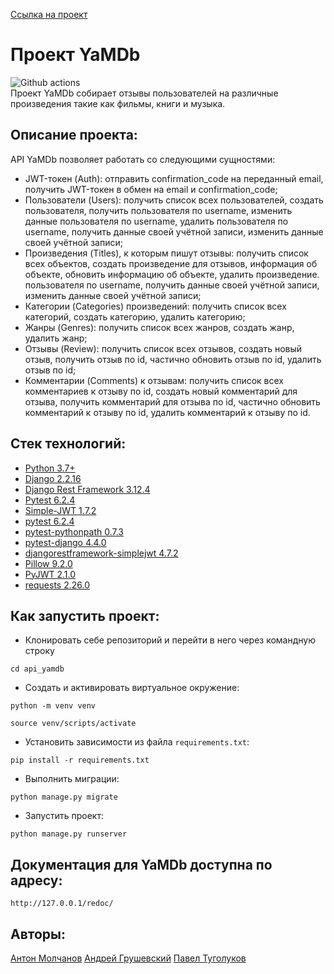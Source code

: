 [Ссылка на проект]( http://deveri.serveblog.net/redoc/)
# Проект YaMDb
![Github actions](https://github.com/NakiriEri/yamdb_final/actions/workflows/yamdb_workflow.yml/badge.svg)  
Проект YaMDb собирает отзывы пользователей на различные произведения такие как
фильмы, книги и музыка.

## Описание проекта:

API YaMDb позволяет работать со следующими сущностями:

* JWT-токен (Auth): отправить confirmation_code на переданный email, получить
  JWT-токен
  в обмен на email и confirmation_code;
* Пользователи (Users): получить список всех пользователей, создать
  пользователя,
  получить пользователя по username, изменить данные пользователя по username,
  удалить
  пользователя по username, получить данные своей учётной записи, изменить
  данные своей учётной записи;
* Произведения (Titles), к которым пишут отзывы: получить список всех объектов,
  создать
  произведение для отзывов, информация об объекте, обновить информацию об
  объекте, удалить произведение.
  пользователя по username, получить данные своей учётной записи, изменить
  данные своей учётной записи;
* Категории (Categories) произведений: получить список всех категорий, создать
  категорию, удалить категорию;
* Жанры (Genres): получить список всех жанров, создать жанр, удалить жанр;
* Отзывы (Review): получить список всех отзывов, создать новый отзыв, получить
  отзыв по id,
  частично обновить отзыв по id, удалить отзыв по id;
* Комментарии (Comments) к отзывам: получить список всех комментариев к отзыву
  по id, создать
  новый комментарий для отзыва, получить комментарий для отзыва по id, частично
  обновить комментарий к отзыву по id, удалить комментарий к отзыву по id.

## Стек технологий:

* [Python 3.7+](https://www.python.org/downloads/)
* [Django 2.2.16](https://www.djangoproject.com/download/)
* [Django Rest Framework 3.12.4](https://pypi.org/project/djangorestframework/#files)
* [Pytest 6.2.4](https://pypi.org/project/pytest/)
* [Simple-JWT 1.7.2](https://pypi.org/project/djangorestframework-simplejwt/)
* [pytest 6.2.4](https://pypi.org/project/pytest/)
* [pytest-pythonpath 0.7.3](https://pypi.org/project/pytest-pythonpath/)
* [pytest-django 4.4.0](https://pypi.org/project/pytest-django/)
* [djangorestframework-simplejwt 4.7.2](https://pypi.org/project/djangorestframework-simplejwt/)
* [Pillow 9.2.0](https://pypi.org/project/Pillow/)
* [PyJWT 2.1.0](https://pypi.org/project/PyJWT/)
* [requests 2.26.0](https://pypi.org/project/requests/)

## Как запустить проект:

* Клонировать себе репозиторий и перейти в него через командную строку

```
cd api_yamdb
```

* Cоздать и активировать виртуальное окружение:

```
python -m venv venv
```

```
source venv/scripts/activate
```

* Установить зависимости из файла ```requirements.txt```:

```
pip install -r requirements.txt
```

* Выполнить миграции:

```
python manage.py migrate
```

* Запустить проект:

```
python manage.py runserver
```


## Документация для YaMDb доступна по адресу:

```http://127.0.0.1/redoc/```
## Авторы:
[Антон Молчанов](https://github.com/antxrest)
[Андрей Грушевский](https://github.com/gruand69)
[Павел Туголуков](https://github.com/NakiriEri)
